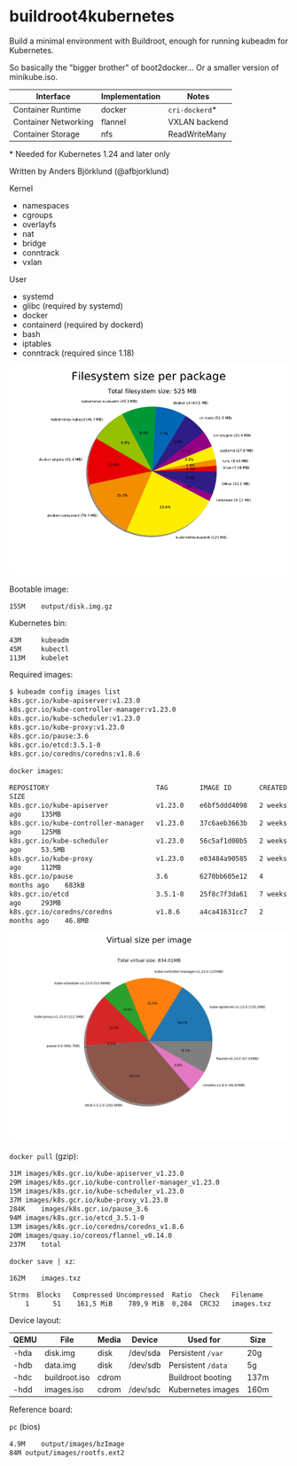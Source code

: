 buildroot4kubernetes
====================

Build a minimal environment with Buildroot, enough for running kubeadm for Kubernetes.

So basically the "bigger brother" of boot2docker... Or a smaller version of minikube.iso.

Interface            | Implementation | Notes
---------            | -------------- | -----
Container Runtime    | docker         | `cri-dockerd`*
Container Networking | flannel        | VXLAN backend
Container Storage    | nfs            | ReadWriteMany

\* Needed for Kubernetes 1.24 and later only

Written by Anders Björklund (@afbjorklund)


Kernel
* namespaces
* cgroups
* overlayfs
* nat
* bridge
* conntrack
* vxlan

User
* systemd
* glibc (required by systemd)
* docker
* containerd (required by dockerd)
* bash
* iptables
* conntrack (required since 1.18)


![graph size](graph-size.png)

Bootable image:

```
155M	output/disk.img.gz
```

Kubernetes bin:

```
43M     kubeadm
45M     kubectl
113M    kubelet
```

Required images:

```console
$ kubeadm config images list
k8s.gcr.io/kube-apiserver:v1.23.0
k8s.gcr.io/kube-controller-manager:v1.23.0
k8s.gcr.io/kube-scheduler:v1.23.0
k8s.gcr.io/kube-proxy:v1.23.0
k8s.gcr.io/pause:3.6
k8s.gcr.io/etcd:3.5.1-0
k8s.gcr.io/coredns/coredns:v1.8.6
```

`docker images`:

```
REPOSITORY                           TAG        IMAGE ID       CREATED         SIZE
k8s.gcr.io/kube-apiserver            v1.23.0    e6bf5ddd4098   2 weeks ago     135MB
k8s.gcr.io/kube-controller-manager   v1.23.0    37c6aeb3663b   2 weeks ago     125MB
k8s.gcr.io/kube-scheduler            v1.23.0    56c5af1d00b5   2 weeks ago     53.5MB
k8s.gcr.io/kube-proxy                v1.23.0    e03484a90585   2 weeks ago     112MB
k8s.gcr.io/pause                     3.6        6270bb605e12   4 months ago    683kB
k8s.gcr.io/etcd                      3.5.1-0    25f8c7f3da61   7 weeks ago     293MB
k8s.gcr.io/coredns/coredns           v1.8.6     a4ca41631cc7   2 months ago    46.8MB
```

![image size](image-size.png)

`docker pull` (gzip):

```
31M	images/k8s.gcr.io/kube-apiserver_v1.23.0
29M	images/k8s.gcr.io/kube-controller-manager_v1.23.0
15M	images/k8s.gcr.io/kube-scheduler_v1.23.0
37M	images/k8s.gcr.io/kube-proxy_v1.23.0
284K	images/k8s.gcr.io/pause_3.6
94M	images/k8s.gcr.io/etcd_3.5.1-0
13M	images/k8s.gcr.io/coredns/coredns_v1.8.6
20M	images/quay.io/coreos/flannel_v0.14.0
237M	total
```

`docker save | xz`:

```
162M	images.txz
```

```
Strms  Blocks   Compressed Uncompressed  Ratio  Check   Filename
    1      51    161,5 MiB    789,9 MiB  0,204  CRC32   images.txz
```

Device layout:

| QEMU | File          | Media | Device   | Used for          | Size |
| ---- | ------------- | ----- | -------- | ----------------- | ---- |
| -hda | disk.img      | disk  | /dev/sda | Persistent `/var` |  20g |
| -hdb | data.img      | disk  | /dev/sdb | Persistent `/data`|   5g |
| -hdc | buildroot.iso | cdrom |          | Buildroot booting | 137m |
| -hdd | images.iso    | cdrom | /dev/sdc | Kubernetes images | 160m |

Reference board:

`pc` (bios)

```
4.9M	output/images/bzImage
84M	output/images/rootfs.ext2
```
